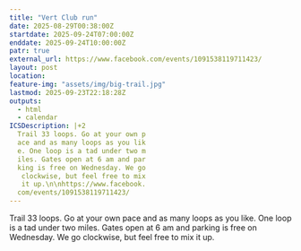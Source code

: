 ```yaml
---
title: "Vert Club run"
date: 2025-08-29T00:38:00Z
startdate: 2025-09-24T07:00:00Z
enddate: 2025-09-24T10:00:00Z
patr: true
external_url: https://www.facebook.com/events/1091538119711423/
layout: post
location: 
feature-img: "assets/img/big-trail.jpg"
lastmod: 2025-09-23T22:18:28Z
outputs:
  - html
  - calendar
ICSDescription: |+2
  Trail 33 loops. Go at your own p  ace and as many loops as you lik  e. One loop is a tad under two m  iles. Gates open at 6 am and par  king is free on Wednesday. We go   clockwise, but feel free to mix   it up.\n\nhttps://www.facebook.  com/events/1091538119711423/
---
```


Trail 33 loops. Go at your own pace and as many loops as you like. One loop is a tad under two miles. Gates open at 6 am and parking is free on Wednesday. We go clockwise, but feel free to mix it up.<br>
  <br>
  

